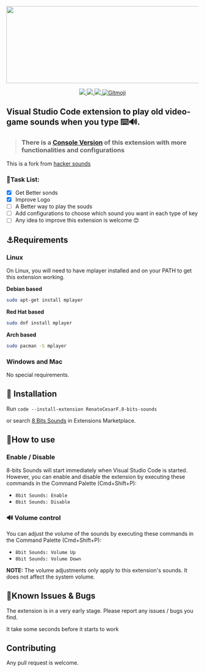 <p align='center'>
  <img src="https://user-images.githubusercontent.com/62253156/134823669-bc217b0d-67d3-4fb3-8bdb-345c47ba02e4.png" width="600" height="202"/>
</p>

<p align= 'center'>
  <a href="https://marketplace.visualstudio.com/items?itemName=RenatoCesarF.8-bits-sounds">
    <img src="https://img.shields.io/vscode-marketplace/v/RenatoCesarF.8-bits-sounds.svg">
    <img src="https://img.shields.io/vscode-marketplace/d/RenatoCesarF.8-bits-sounds.svg">
    <img src="https://img.shields.io/vscode-marketplace/r/RenatoCesarF.8-bits-sounds.svg">
  
  </a>
  <a href="https://gitmoji.carloscuesta.me">
      <img src="https://img.shields.io/badge/gitmoji-%20😜%20😍-FFDD67.svg?style=flat" alt="Gitmoji">
  </a>
</p>


## Visual Studio Code extension to play old video-game sounds when you type ⌨️🔊.
> ### There is a [Console Version](https://github.com/RenatoCesarF/8-Bits-sounds-console-version) of this extension with more functionalities and configurations
This is a fork from [hacker sounds](https://github.com/mattogodoy/hacker-sounds/)


### 📝Task List:
- [x] Get Better sonds
- [x] Improve Logo
- [ ] A Better way to play the souds
- [ ] Add configurations to choose which sound you want in each type of key
- [ ] Any idea to improve this extension is welcome 😊

## ⚓Requirements

### Linux

On Linux, you will need to have mplayer installed and on your PATH to get this extension working.

**Debian based**
```bash
sudo apt-get install mplayer
```

**Red Hat based**
```bash
sudo dnf install mplayer
```

**Arch based**
```bash
sudo pacman -S mplayer
```

### Windows and Mac
No special requirements.

## 💽 Installation

Run `code --install-extension RenatoCesarF.8-bits-sounds`

or search [8 Bits Sounds](https://marketplace.visualstudio.com/items?itemName=RenatoCesarF.8-bits-sounds) in Extensions Marketplace.

## 📝How to use

### Enable / Disable

8-bits Sounds will start immediately when Visual Studio Code is started. However, you can enable and disable the extension by executing these commands in the Command Palette (Cmd+Shift+P):

- `8bit Sounds: Enable`
- `8bit Sounds: Disable`

### 🔊 Volume control

You can adjust the volume of the sounds by executing these commands in the Command Palette (Cmd+Shift+P):

- `8bit Sounds: Volume Up`
- `8bit Sounds: Volume Down`

**NOTE:** The volume adjustments only apply to this extension's sounds. It does not affect the system volume.

## 🐞Known Issues & Bugs

The extension is in a very early stage. Please report any issues / bugs you find.

It take some seconds before it starts to work

## Contributing

Any pull request is welcome.
